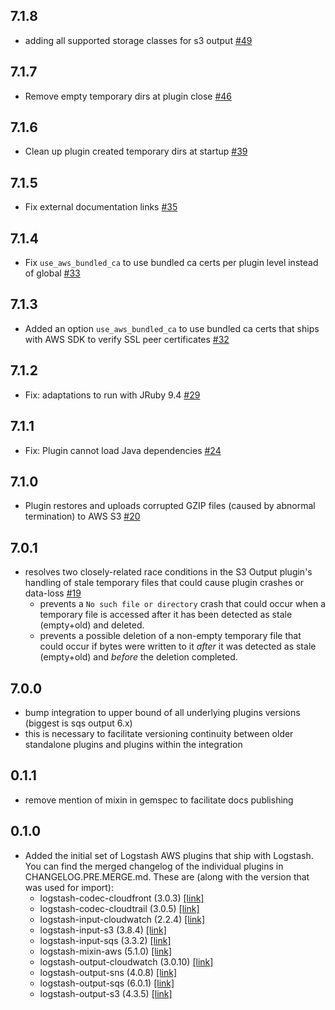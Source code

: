 ## 7.1.8
  - adding all supported storage classes for s3 output [#49](https://github.com/logstash-plugins/logstash-integration-aws/pull/49)

## 7.1.7
  - Remove empty temporary dirs at plugin close [#46](https://github.com/logstash-plugins/logstash-integration-aws/pull/46)

## 7.1.6
  - Clean up plugin created temporary dirs at startup [#39](https://github.com/logstash-plugins/logstash-integration-aws/pull/39)

## 7.1.5
  - Fix external documentation links [#35](https://github.com/logstash-plugins/logstash-integration-aws/pull/35)

## 7.1.4
  - Fix `use_aws_bundled_ca` to use bundled ca certs per plugin level instead of global [#33](https://github.com/logstash-plugins/logstash-integration-aws/pull/33)

## 7.1.3
  - Added an option `use_aws_bundled_ca` to use bundled ca certs that ships with AWS SDK to verify SSL peer certificates [#32](https://github.com/logstash-plugins/logstash-integration-aws/pull/32)

## 7.1.2
  - Fix: adaptations to run with JRuby 9.4 [#29](https://github.com/logstash-plugins/logstash-integration-aws/pull/29)

## 7.1.1
  - Fix: Plugin cannot load Java dependencies [#24](https://github.com/logstash-plugins/logstash-integration-aws/pull/24)

## 7.1.0
  - Plugin restores and uploads corrupted GZIP files (caused by abnormal termination) to AWS S3 [#20](https://github.com/logstash-plugins/logstash-integration-aws/pull/20)

## 7.0.1
  - resolves two closely-related race conditions in the S3 Output plugin's handling of stale temporary files that could cause plugin crashes or data-loss [#19](https://github.com/logstash-plugins/logstash-integration-aws/pull/19)
    - prevents a `No such file or directory` crash that could occur when a temporary file is accessed after it has been detected as stale (empty+old) and deleted.
    - prevents a possible deletion of a non-empty temporary file that could occur if bytes were written to it _after_ it was detected as stale (empty+old) and _before_ the deletion completed.

## 7.0.0
  - bump integration to upper bound of all underlying plugins versions (biggest is sqs output 6.x)
  - this is necessary to facilitate versioning continuity between older standalone plugins and plugins within the integration

## 0.1.1
  - remove mention of mixin in gemspec to facilitate docs publishing

## 0.1.0

* Added the initial set of Logstash AWS plugins that ship with Logstash.
  You can find the merged changelog of the individual plugins in CHANGELOG.PRE.MERGE.md.
  These are (along with the version that was used for import):
  - logstash-codec-cloudfront (3.0.3) [[link]](CHANGELOG.PRE.MERGE.md#changelog---logstash-input-cloudwatch)
  - logstash-codec-cloudtrail (3.0.5) [[link]](CHANGELOG.PRE.MERGE.md#changelog---logstash-codec-cloudtrail)
  - logstash-input-cloudwatch (2.2.4) [[link]](CHANGELOG.PRE.MERGE.md#changelog---logstash-input-cloudwatch)
  - logstash-input-s3 (3.8.4) [[link]](CHANGELOG.PRE.MERGE.md#changelog---logstash-input-s3)
  - logstash-input-sqs (3.3.2) [[link]](CHANGELOG.PRE.MERGE.md#changelog---logstash-input-sqs)
  - logstash-mixin-aws (5.1.0) [[link]](CHANGELOG.PRE.MERGE.md#changelog---logstash-mixin-aws)
  - logstash-output-cloudwatch (3.0.10) [[link]](CHANGELOG.PRE.MERGE.md#changelog---logstash-output-cloudwatch)
  - logstash-output-sns (4.0.8) [[link]](CHANGELOG.PRE.MERGE.md#changelog---logstash-output-sns)
  - logstash-output-sqs (6.0.1) [[link]](CHANGELOG.PRE.MERGE.md#changelog---logstash-output-sqs)
  - logstash-output-s3 (4.3.5) [[link]](CHANGELOG.PRE.MERGE.md#changelog---logstash-output-s3)
